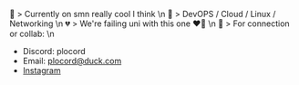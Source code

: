 💯 > Currently on smn really cool I think \n
🥀 > DevOPS / Cloud / Linux / Networking \n
💔 > We're failing uni with this one ❤️‍🔥 \n
🍒 > For connection or collab: \n

- Discord: plocord
- Email: plocord@duck.com
- [Instagram](https://instagram.com/13hfi)

